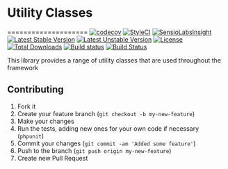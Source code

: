 # Utility Classes
====================
[![codecov](https://codecov.io/gh/speedwork/util/branch/master/graph/badge.svg)](https://codecov.io/gh/speedwork/view)
[![StyleCI](https://styleci.io/repos/37057538/shield)](https://styleci.io/repos/37057538)
[![SensioLabsInsight](https://insight.sensiolabs.com/projects/c6f7953b-ecb9-4bf3-8906-910d268aa4ba/mini.png)](https://insight.sensiolabs.com/projects/c6f7953b-ecb9-4bf3-8906-910d268aa4ba)
[![Latest Stable Version](https://poser.pugx.org/speedwork/util/v/stable)](https://packagist.org/packages/speedwork/util)
[![Latest Unstable Version](https://poser.pugx.org/speedwork/util/v/unstable)](https://packagist.org/packages/speedwork/util)
[![License](https://poser.pugx.org/speedwork/util/license)](https://packagist.org/packages/speedwork/util)
[![Total Downloads](https://poser.pugx.org/speedwork/util/downloads)](https://packagist.org/packages/speedwork/util)
[![Build status](https://ci.appveyor.com/api/projects/status/10aw52t4ga4kek27?svg=true)](https://ci.appveyor.com/project/2stech/util)
[![Build Status](https://travis-ci.org/speedwork/util.svg?branch=master)](https://travis-ci.org/speedwork/util)

This library provides a range of utility classes that are used throughout the framework

Contributing
------------

1. Fork it
2. Create your feature branch (`git checkout -b my-new-feature`)
3. Make your changes
4. Run the tests, adding new ones for your own code if necessary (`phpunit`)
5. Commit your changes (`git commit -am 'Added some feature'`)
6. Push to the branch (`git push origin my-new-feature`)
7. Create new Pull Request

